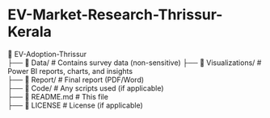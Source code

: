 # EV-Market-Research-Thrissur-Kerala
📂 EV-Adoption-Thrissur  
 ├── 📁 Data/              # Contains survey data (non-sensitive) 
 ├── 📁 Visualizations/    # Power BI reports, charts, and insights  
 ├── 📁 Report/            # Final report (PDF/Word)  
 ├── 📁 Code/              # Any scripts used (if applicable)  
 ├── 📄 README.md          # This file  
 ├── 📄 LICENSE            # License (if applicable)
